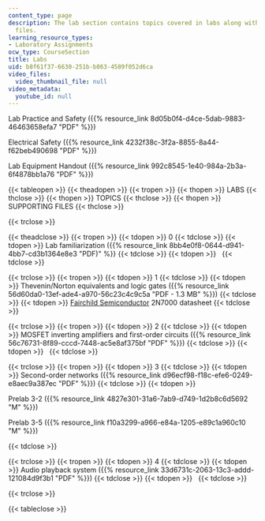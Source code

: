 ```yaml
---
content_type: page
description: The lab section contains topics covered in labs along with supporting
  files.
learning_resource_types:
- Laboratory Assignments
ocw_type: CourseSection
title: Labs
uid: b8f61f37-6630-251b-b063-4589f052d6ca
video_files:
  video_thumbnail_file: null
video_metadata:
  youtube_id: null
---
```


Lab Practice and Safety ({{% resource_link 8d05b0f4-d4ce-5dab-9883-46463658efa7 "PDF" %}})

Electrical Safety ({{% resource_link 4232f38c-3f2a-8855-8a44-f62beb490698 "PDF" %}})

Lab Equipment Handout ({{% resource_link 992c8545-1e40-984a-2b3a-6f4878bb1a76 "PDF" %}})

{{< tableopen >}}
{{< theadopen >}}
{{< tropen >}}
{{< thopen >}}
LABS
{{< thclose >}}
{{< thopen >}}
TOPICS
{{< thclose >}}
{{< thopen >}}
SUPPORTING FILES
{{< thclose >}}

{{< trclose >}}

{{< theadclose >}}
{{< tropen >}}
{{< tdopen >}}
0
{{< tdclose >}}
{{< tdopen >}}
Lab familiarization ({{% resource_link 8bb4e0f8-0644-d941-4bb7-cd3b1364e8e3 "PDF)" %}}
{{< tdclose >}}
{{< tdopen >}}
 
{{< tdclose >}}

{{< trclose >}}
{{< tropen >}}
{{< tdopen >}}
1
{{< tdclose >}}
{{< tdopen >}}
Thevenin/Norton equivalents and logic gates ({{% resource_link 56d60da0-13ef-ade4-a970-56c23c4c9c5a "PDF - 1.3 MB" %}})
{{< tdclose >}}
{{< tdopen >}}
[Fairchild Semiconductor](http://www.fairchildsemi.com/) 2N7000 datasheet
{{< tdclose >}}

{{< trclose >}}
{{< tropen >}}
{{< tdopen >}}
2
{{< tdclose >}}
{{< tdopen >}}
MOSFET inverting amplifiers and first-order circuits ({{% resource_link 56c76731-8f89-cccd-7448-ac5e8af375bf "PDF" %}})
{{< tdclose >}}
{{< tdopen >}}
 
{{< tdclose >}}

{{< trclose >}}
{{< tropen >}}
{{< tdopen >}}
3
{{< tdclose >}}
{{< tdopen >}}
Second-order networks ({{% resource_link d96ecf98-f18c-efe6-0249-e8aec9a387ec "PDF" %}})
{{< tdclose >}}
{{< tdopen >}}


Prelab 3-2 ({{% resource_link 4827e301-31a6-7ab9-d749-1d2b8c6d5692 "M" %}})

Prelab 3-5 ({{% resource_link f10a3299-a966-e84a-1205-e89c1a960c10 "M" %}})


{{< tdclose >}}

{{< trclose >}}
{{< tropen >}}
{{< tdopen >}}
4
{{< tdclose >}}
{{< tdopen >}}
Audio playback system ({{% resource_link 33d6731c-2063-13c3-addd-121084d9f3b1 "PDF" %}})
{{< tdclose >}}
{{< tdopen >}}
 
{{< tdclose >}}

{{< trclose >}}

{{< tableclose >}}